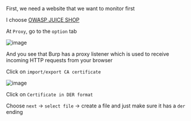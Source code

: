 First, we need a website that we want to monitor first

I choose [OWASP JUICE SHOP](https://demo.owasp-juice.shop/#/)

At `Proxy`, go to the `option` tab

![image](https://github.com/user-attachments/assets/444e0db0-0cd6-4a28-9bf5-34ca190cd27e)

And you see that Burp has a proxy listener which is used to receive incoming HTTP requests from your browser

Click on `import/export CA certificate` 

![image](https://github.com/user-attachments/assets/82cfd557-1657-49ff-9666-c845d8faac98)

Click on `Certificate in DER format`

Choose `next` -> `select file` -> create a file and just make sure it has a `der` ending
